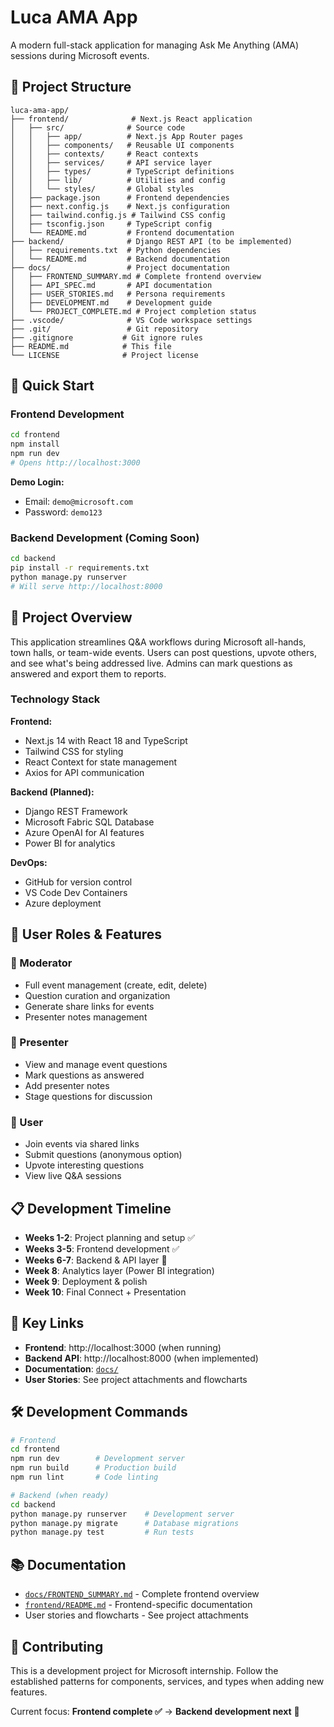# Luca AMA App

A modern full-stack application for managing Ask Me Anything (AMA) sessions during Microsoft events.

## 📁 Project Structure

```
luca-ama-app/
├── frontend/              # Next.js React application
│   ├── src/              # Source code
│   │   ├── app/          # Next.js App Router pages
│   │   ├── components/   # Reusable UI components
│   │   ├── contexts/     # React contexts
│   │   ├── services/     # API service layer
│   │   ├── types/        # TypeScript definitions
│   │   ├── lib/          # Utilities and config
│   │   └── styles/       # Global styles
│   ├── package.json      # Frontend dependencies
│   ├── next.config.js    # Next.js configuration
│   ├── tailwind.config.js # Tailwind CSS config
│   ├── tsconfig.json     # TypeScript config
│   └── README.md         # Frontend documentation
├── backend/              # Django REST API (to be implemented)
│   ├── requirements.txt  # Python dependencies
│   └── README.md         # Backend documentation
├── docs/                 # Project documentation
│   ├── FRONTEND_SUMMARY.md # Complete frontend overview
│   ├── API_SPEC.md       # API documentation
│   ├── USER_STORIES.md   # Persona requirements
│   ├── DEVELOPMENT.md    # Development guide
│   └── PROJECT_COMPLETE.md # Project completion status
├── .vscode/              # VS Code workspace settings
├── .git/                 # Git repository
├── .gitignore           # Git ignore rules
├── README.md            # This file
└── LICENSE              # Project license
```

## 🚀 Quick Start

### Frontend Development
```bash
cd frontend
npm install
npm run dev
# Opens http://localhost:3000
```

**Demo Login:**
- Email: `demo@microsoft.com`
- Password: `demo123`

### Backend Development (Coming Soon)
```bash
cd backend
pip install -r requirements.txt
python manage.py runserver
# Will serve http://localhost:8000
```

## 🎯 Project Overview

This application streamlines Q&A workflows during Microsoft all-hands, town halls, or team-wide events. Users can post questions, upvote others, and see what's being addressed live. Admins can mark questions as answered and export them to reports.

### Technology Stack

**Frontend:**
- Next.js 14 with React 18 and TypeScript
- Tailwind CSS for styling
- React Context for state management
- Axios for API communication

**Backend (Planned):**
- Django REST Framework
- Microsoft Fabric SQL Database
- Azure OpenAI for AI features
- Power BI for analytics

**DevOps:**
- GitHub for version control
- VS Code Dev Containers
- Azure deployment

## 👥 User Roles & Features

### 🔧 Moderator
- Full event management (create, edit, delete)
- Question curation and organization
- Generate share links for events
- Presenter notes management

### 🎤 Presenter
- View and manage event questions
- Mark questions as answered
- Add presenter notes
- Stage questions for discussion

### 👤 User
- Join events via shared links
- Submit questions (anonymous option)
- Upvote interesting questions
- View live Q&A sessions

## 📋 Development Timeline

- **Weeks 1-2**: Project planning and setup ✅
- **Weeks 3-5**: Frontend development ✅
- **Weeks 6-7**: Backend & API layer 🚧
- **Week 8**: Analytics layer (Power BI integration)
- **Week 9**: Deployment & polish
- **Week 10**: Final Connect + Presentation

## 🔗 Key Links

- **Frontend**: http://localhost:3000 (when running)
- **Backend API**: http://localhost:8000 (when implemented)
- **Documentation**: [`docs/`](./docs/)
- **User Stories**: See project attachments and flowcharts

## 🛠️ Development Commands

```bash
# Frontend
cd frontend
npm run dev        # Development server
npm run build      # Production build
npm run lint       # Code linting

# Backend (when ready)
cd backend
python manage.py runserver    # Development server
python manage.py migrate      # Database migrations
python manage.py test         # Run tests
```

## 📚 Documentation

- [`docs/FRONTEND_SUMMARY.md`](./docs/FRONTEND_SUMMARY.md) - Complete frontend overview
- [`frontend/README.md`](./frontend/README.md) - Frontend-specific documentation
- User stories and flowcharts - See project attachments

## 🤝 Contributing

This is a development project for Microsoft internship. Follow the established patterns for components, services, and types when adding new features.

Current focus: **Frontend complete ✅** → **Backend development next** 🚧